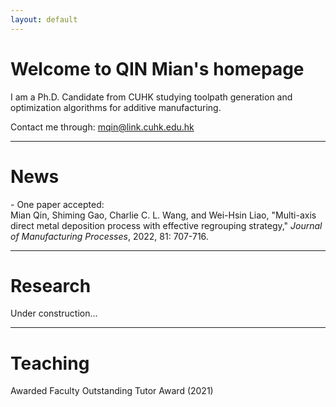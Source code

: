 ```yaml
---
layout: default
---
```


# **Welcome to QIN Mian's homepage**

I am a Ph.D. Candidate from CUHK studying toolpath generation and optimization algorithms for additive manufacturing.  

Contact me through: mqin@link.cuhk.edu.hk

---
# **News**
\- One paper accepted:   
Mian Qin, Shiming Gao, Charlie C. L. Wang, and Wei-Hsin Liao, "Multi-axis direct metal deposition process with effective regrouping strategy," *Journal of Manufacturing Processes*, 2022, 81: 707-716.  


---
# **Research**
Under construction...

---
# **Teaching**
Awarded Faculty Outstanding Tutor Award (2021) 



